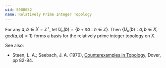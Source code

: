 ```yaml
---
uid: S000052
name: Relatively Prime Integer Topology
---
```

For any $a,b \in X = \mathbb{Z}^+$, let $U_a(b) = \{b+na : n \in \mathbb{Z}\}$. Then $\{U_a(b) : a,b \in X, gcd(a,b)=1\}$ forms a basis for the relatively prime integer topology on $X$.

See also:

* Steen, L. A.; Seebach, J. A. (1970), [Counterexamples in Topology](http://books.google.com/books/about/Counterexamples_in_Topology.html?id=DkEuGkOtSrUC), Dover, pp 82-84.

